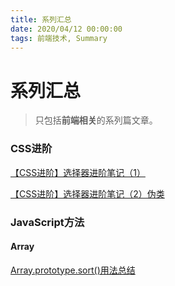 ```yaml
---
title: 系列汇总
date: 2020/04/12 00:00:00
tags: 前端技术, Summary
---
```


# 系列汇总

<ClientOnly>
  <display-bar :displayData="$frontmatter"></display-bar>
</ClientOnly>

> 只包括**前端相关**的系列篇文章。

### CSS进阶

<a href="/blog/frontend/css&html/css-selector-1.html" target="_blank">【CSS进阶】选择器进阶笔记（1）</a>

<a href="/blog/frontend/css&html/css-selector-2.html" target="_blank">【CSS进阶】选择器进阶笔记（2）伪类</a>

### JavaScript方法

#### Array

<a href="/blog/frontend/javascript/array-sort.html" target="_blank">Array.prototype.sort()用法总结</a>

